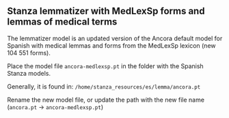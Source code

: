 ## Stanza lemmatizer with MedLexSp forms and lemmas of medical terms

The lemmatizer model is an updated version of the Ancora default model for Spanish with medical lemmas and forms from the MedLexSp lexicon (new 104 551 forms).

Place the model file ``ancora-medlexsp.pt`` in the folder with the Spanish Stanza models. 

Generally, it is found in: ``/home/stanza_resources/es/lemma/ancora.pt``

Rename the new model file, or update the path with the new file name (``ancora.pt`` &rarr; ``ancora-medlexsp.pt``)
